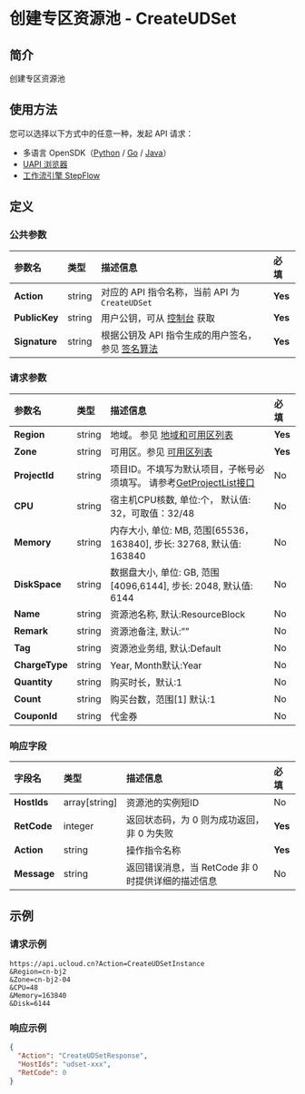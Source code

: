 # 创建专区资源池 - CreateUDSet

## 简介

创建专区资源池





## 使用方法

您可以选择以下方式中的任意一种，发起 API 请求：
- 多语言 OpenSDK（[Python](https://github.com/ucloud/ucloud-sdk-python3) / [Go](https://github.com/ucloud/ucloud-sdk-go) / [Java](https://github.com/ucloud/ucloud-sdk-java)）
- [UAPI 浏览器](https://console.ucloud.cn/uapi/detail?id=CreateUDSet)
- [工作流引擎 StepFlow](https://console.ucloud.cn/stepflow/manage/)

## 定义

### 公共参数

| 参数名 | 类型 | 描述信息 | 必填 |
|:---|:---|:---|:---|
| **Action**     | string  | 对应的 API 指令名称，当前 API 为 `CreateUDSet`                        | **Yes** |
| **PublicKey**  | string  | 用户公钥，可从 [控制台](https://console.ucloud.cn/uapi/apikey) 获取                                             | **Yes** |
| **Signature**  | string  | 根据公钥及 API 指令生成的用户签名，参见 [签名算法](api/summary/signature.md)  | **Yes** |

### 请求参数

| 参数名 | 类型 | 描述信息 | 必填 |
|:---|:---|:---|:---|
| **Region** | string | 地域。 参见 [地域和可用区列表](api/summary/regionlist) |**Yes**|
| **Zone** | string | 可用区。参见 [可用区列表](api/summary/regionlist) |**Yes**|
| **ProjectId** | string | 项目ID。不填写为默认项目，子帐号必须填写。 请参考[GetProjectList接口](api/summary/get_project_list) |No|
| **CPU** | string | 宿主机CPU核数, 单位:个， 默认值: 32，可取值：32/48 |No|
| **Memory** | string | 内存大小, 单位: MB, 范围[65536，163840], 步长: 32768, 默认值: 163840 |No|
| **DiskSpace** | string | 数据盘大小, 单位: GB, 范围[4096,6144], 步长: 2048, 默认值: 6144 |No|
| **Name** | string | 资源池名称, 默认:ResourceBlock |No|
| **Remark** | string | 资源池备注, 默认:”” |No|
| **Tag** | string | 资源池业务组, 默认:Default |No|
| **ChargeType** | string | Year, Month默认:Year |No|
| **Quantity** | string | 购买时长，默认:1 |No|
| **Count** | string | 购买台数，范围[1] 默认:1 |No|
| **CouponId** | string | 代金券 |No|

### 响应字段

| 字段名 | 类型 | 描述信息 | 必填 |
|:---|:---|:---|:---|
| **HostIds** | array[string] | 资源池的实例短ID |No|
| **RetCode** | integer | 返回状态码，为 0 则为成功返回，非 0 为失败 |**Yes**|
| **Action** | string | 操作指令名称 |**Yes**|
| **Message** | string | 返回错误消息，当 RetCode 非 0 时提供详细的描述信息 |No|




## 示例

### 请求示例
    
```
https://api.ucloud.cn?Action=CreateUDSetInstance
&Region=cn-bj2
&Zone=cn-bj2-04
&CPU=48
&Memory=163840
&Disk=6144
```

### 响应示例
    
```json
{
  "Action": "CreateUDSetResponse",
  "HostIds": "udset-xxx",
  "RetCode": 0
}
```




